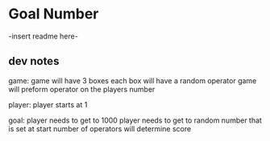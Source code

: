Goal Number
===========

-insert readme here-


dev notes
---------

game:
  game will have 3 boxes
  each box will have a random operator
  game will preform operator on the players number

player:
  player starts at 1

goal:
  player needs to get to 1000
  player needs to get to random number that is set at start
  number of operators will determine score

